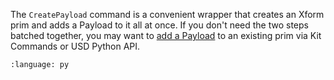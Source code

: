 The `CreatePayload` command is a convenient wrapper that creates an Xform prim and adds a Payload to it all at once. If you don't need the two steps batched together, you may want to [add a Payload](add-payload) to an existing prim via Kit Commands or USD Python API.

``` {literalinclude} py_kit_cmds.py
:language: py
```
